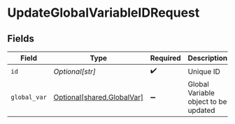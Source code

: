 # UpdateGlobalVariableIDRequest


## Fields

| Field                                                              | Type                                                               | Required                                                           | Description                                                        |
| ------------------------------------------------------------------ | ------------------------------------------------------------------ | ------------------------------------------------------------------ | ------------------------------------------------------------------ |
| `id`                                                               | *Optional[str]*                                                    | :heavy_check_mark:                                                 | Unique ID                                                          |
| `global_var`                                                       | [Optional[shared.GlobalVar]](undefined/models/shared/globalvar.md) | :heavy_minus_sign:                                                 | Global Variable object to be updated                               |